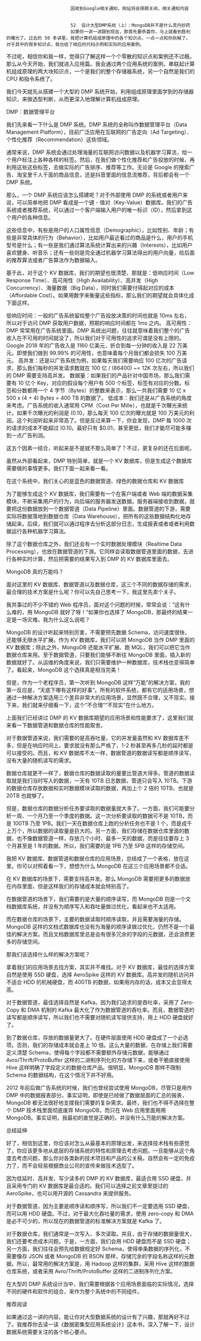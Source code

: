 
                            
                            因收到Google相关通知，网站将会择期关闭。相关通知内容
                            
                            
                            52  设计大型DMP系统（上）：MongoDB并不是什么灵丹妙药
                            如果你一讲一讲跟到现在，那首先要恭喜你，马上就看到胜利的曙光了。过去的 50 多讲里，我把计算机组成原理中的各个知识点，一点一点和你拆解了。对于其中的很多知识点，我也给了相应的代码示例和实际的应用案例。

不过呢，相信你和我一样，觉得只了解这样一个个零散的知识点和案例还不过瘾。那么从今天开始，我们就进入应用篇。我会通过两个应用系统的案例，串联起计算机组成原理的两大块知识点，一个是我们的整个存储器系统，另一个自然是我们的 CPU 和指令系统了。

我们今天就先从搭建一个大型的 DMP 系统开始，利用组成原理里面学到的存储器知识，来做选型判断，从而更深入地理解计算机组成原理。

DMP：数据管理平台

我们先来看一下什么是 DMP 系统。DMP 系统的全称叫作数据管理平台（Data Management Platform），目前广泛应用在互联网的广告定向（Ad Targeting）、个性化推荐（Recommendation）这些领域。

通常来说，DMP 系统会通过处理海量的互联网访问数据以及机器学习算法，给一个用户标注上各种各样的标签。然后，在我们做个性化推荐和广告投放的时候，再利用这些这些标签，去做实际的广告排序、推荐等工作。无论是 Google 的搜索广告、淘宝里千人千面的商品信息，还是抖音里面的信息流推荐，背后都会有一个 DMP 系统。



那么，一个 DMP 系统应该怎么搭建呢？对于外部使用 DMP 的系统或者用户来说，可以简单地把 DMP 看成是一个键 - 值对（Key-Value）数据库。我们的广告系统或者推荐系统，可以通过一个客户端输入用户的唯一标识（ID），然后拿到这个用户的各种信息。

这些信息中，有些是用户的人口属性信息（Demographic），比如性别、年龄；有些是非常具体的行为（Behavior），比如用户最近看过的商品是什么，用户的手机型号是什么；有一些是我们通过算法系统计算出来的兴趣（Interests），比如用户喜欢健身、听音乐；还有一些则是完全通过机器学习算法得出的用户向量，给后面的推荐算法或者广告算法作为数据输入。

基于此，对于这个 KV 数据库，我们的期望也很清楚，那就是：低响应时间（Low Response Time）、高可用性（High Availability）、高并发（High Concurrency）、海量数据（Big Data），同时我们需要付得起对应的成本（Affordable Cost）。如果用数字来衡量这些指标，那么我们的期望就会具体化成下面这样。


低响应时间：一般的广告系统留给整个广告投放决策的时间也就是 10ms 左右，所以对于访问 DMP 获取用户数据，预期的响应时间都在 1ms 之内。
高可用性：DMP 常常用在广告系统里面。DMP 系统出问题，往往就意味着我们整个的广告收入在不可用的时间就没了，所以我们对于可用性的追求可谓是没有上限的。Google 2018 年的广告收入是 1160 亿美元，折合到每一分钟的收入是 22 万美元。即使我们做到 99.99% 的可用性，也意味着每个月我们都会损失 100 万美元。
高并发：还是以广告系统为例，如果每天我们需要响应 100 亿次的广告请求，那么我们每秒的并发请求数就在 100 亿 / (86400) ~= 12K 次左右，所以我们的 DMP 需要支持高并发。
数据量：如果我们的产品针对中国市场，那么我们需要有 10 亿个 Key，对应的假设每个用户有 500 个标签，标签有对应的分数。标签和分数都用一个 4 字节（Bytes）的整数来表示，那么一共我们需要 10 亿 x 500 x (4 + 4) Bytes = 400 TB 的数据了。
低成本：我们还是从广告系统的角度来考虑。广告系统的收入通常用 CPM（Cost Per Mille），也就是千次曝光来统计。如果千次曝光的利润是 \(0.10，那么每天 100 亿次的曝光就是 100 万美元的利润。这个利润听起来非常高了。但是反过来算一下，你会发现，DMP 每 1000 次的请求的成本不能超过 \)0.10。最好只有 $0.01，甚至更低，我们才能尽可能多赚到一点广告利润。


这五个因素一结合，听起来是不是就不那么简单了？不过，更复杂的还在后面呢。

虽然从外部看起来，DMP 特别简单，就是一个 KV 数据库，但是生成这个数据库需要做的事情更多。我们下面一起来看一看。



在这个系统中，我们关心的是蓝色的数据管道、绿色的数据仓库和 KV 数据库

为了能够生成这个 KV 数据库，我们需要有一个在客户端或者 Web 端的数据采集模块，不断采集用户的行为，向后端的服务器发送数据。服务器端接收到数据，就要把这份数据放到一个数据管道（Data Pipeline）里面。数据管道的下游，需要实际将数据落地到数据仓库（Data Warehouse），把所有的这些数据结构化地存储起来。后续，我们就可以通过程序去分析这部分日志，生成报表或者或者利用数据运行各种机器学习算法。

除了这个数据仓库之外，我们还会有一个实时数据处理模块（Realtime Data Processing），也放在数据管道的下游。它同样会读取数据管道里面的数据，去进行各种实时计算，然后把需要的结果写入到 DMP 的 KV 数据库里面去。

MongoDB 真的万能吗？

面对这里的 KV 数据库、数据管道以及数据仓库，这三个不同的数据存储的需求，最合理的技术方案是什么呢？你可以先自己思考一下，我这里先卖个关子。

我共事过的不少不错的 Web 程序员，面对这个问题的时候，常常会说：“这有什么难的，用 MongoDB 就好了呀！”如果你也选择了 MongoDB，那最终的结果一定是一场灾难。我为什么这么说呢？

MongoDB 的设计听起来特别厉害，不需要预先数据 Schema，访问速度很快，还能够无限水平扩展。作为 KV 数据库，我们可以把 MongoDB 当作 DMP 里面的 KV 数据库；除此之外，MongoDB 还能水平扩展、跑 MQL，我们可以把它当作数据仓库来用。至于数据管道，只要我们能够不断往 MongoDB 里面，插入新的数据就好了。从运维的角度来说，我们只需要维护一种数据库，技术栈也变得简单了。看起来，MongoDB 这个选择真是相当完美！

但是，作为一个老程序员，第一次听到 MongoDB 这样“万能”的解决方案，我的第一反应是，“天底下哪有这样的好事”。所有的软件系统，都有它的适用场景，想通过一种解决方案适用三个差异非常大的应用场景，显然既不合理，又不现实。接下来，我们就来仔细看一下，这个“不合理”“不现实”在什么地方。

上面我们已经讲过 DMP 的 KV 数据库期望的应用场景和性能要求了，这里我们就来看一下数据管道和数据仓库的性能取舍。

对于数据管道来说，我们需要的是高吞吐量，它的并发量虽然和 KV 数据库差不多，但是在响应时间上，要求就没有那么严格了，1-2 秒甚至再多几秒的延时都是可以接受的。而且，和 KV 数据库不太一样，数据管道的数据读写都是顺序读写，没有大量的随机读写的需求。

数据仓库就更不一样了，数据仓库的数据读取的量要比管道大得多。管道的数据读取就是我们当时写入的数据，一天有 10TB 日志数据，管道只会写入 10TB。下游的数据仓库存放数据和实时数据模块读取的数据，再加上个 2 倍的 10TB，也就是 20TB 也就够了。

但是，数据仓库的数据分析任务要读取的数据量就大多了。一方面，我们可能要分析一周、一个月乃至一个季度的数据。这一次分析要读取的数据可不是 10TB，而是 100TB 乃至 1PB。我们一天在数据仓库上跑的分析任务也不是 1 个，而是成千上万个，所以数据的读取量是巨大的。另一方面，我们存储在数据仓库里面的数据，也不像数据管道一样，存放几个小时、最多一天的数据，而是往往要存上 3 个月甚至是 1 年的数据。所以，我们需要的是 1PB 乃至 5PB 这样的存储空间。

我把 KV 数据库、数据管道和数据仓库的应用场景，总结成了一个表格，放在这里。你可以对照着看一下，想想为什么 MongoDB 在这三个应用场景都不合适。



在 KV 数据库的场景下，需要支持高并发。那么 MongoDB 需要把更多的数据放在内存里面，但是这样我们的存储成本就会特别高了。

在数据管道的场景下，我们需要的是大量的顺序读写，而 MongoDB 则是一个文档数据库系统，并没有为顺序写入和吞吐量做过优化，看起来也不太适用。

而在数据仓库的场景下，主要的数据读取时顺序读取，并且需要海量的存储。MongoDB 这样的文档式数据库也没有为海量的顺序读做过优化，仍然不是一个最佳的解决方案。而且文档数据库里总是会有很多冗余的字段的元数据，还会浪费更多的存储空间。

那我们该选择什么样的解决方案呢？

拿着我们的应用场景去找方案，其实并不难找。对于 KV 数据库，最佳的选择方案自然是使用 SSD 硬盘，选择 AeroSpike 这样的 KV 数据库。高并发的随机访问并不适合 HDD 的机械硬盘，而 400TB 的数据，如果用内存的话，成本又会显得太高。

对于数据管道，最佳选择自然是 Kafka。因为我们追求的是吞吐率，采用了 Zero-Copy 和 DMA 机制的 Kafka 最大化了作为数据管道的吞吐率。而且，数据管道的读写都是顺序读写，所以我们也不需要对随机读写提供支持，用上 HDD 硬盘就好了。

到了数据仓库，存放的数据量更大了。在硬件层面使用 HDD 硬盘成了一个必选项。否则，我们的存储成本就会差上 10 倍。这么大量的数据，在存储上我们需要定义清楚 Schema，使得每个字段都不需要额外存储元数据，能够通过 Avro/Thrift/ProtoBuffer 这样的二进制序列化的方存储下来，或者干脆直接使用 Hive 这样明确了字段定义的数据仓库产品。很明显，MongoDB 那样不限制 Schema 的数据结构，在这个情况下并不好用。

2012 年前后做广告系统的时候，我们也曾经尝试使用 MongoDB，尽管只是用作 DMP 中的数据报表部分。事实证明，即使是已经做了数据层面的汇总的报表，MongoDB 都无法很好地支撑我们需要的复杂需求。最终，我们也不得不选择在整个 DMP 技术栈里面彻底废弃 MongoDB，而只在 Web 应用里面用用 MongoDB。事实证明，我最初的直觉是正确的，并没有什么万能的解决方案。

总结延伸

好了，相信到这里，你应该对怎么从最基本的原理出发，来选择技术栈有些感觉了。你应该更多地从底层的存储系统的特性和原理去考虑问题。一旦能够从这个角度去考虑问题，那么你对各类新的技术项目和产品的公关稿，自然会有一定的免疫力了，而不会轻易根据商业公司的宣传来做技术选型了。

因为低延时、高并发、写少读多的 DMP 的 KV 数据库，最适合用 SSD 硬盘，并且采用专门的 KV 数据库是最合适的。我们可以选择之前文章里提过的 AeroSpike，也可以用开源的 Cassandra 来提供服务。

对于数据管道，因为主要是顺序读和顺序写，所以我们不一定要选用 SSD 硬盘，而可以用 HDD 硬盘。不过，对于最大化吞吐量的需求，使用 zero-copy 和 DMA 是必不可少的，所以现在的数据管道的标准解决方案就是 Kafka 了。

对于数据仓库，我们通常是一次写入、多次读取。并且，由于存储的数据量很大，我们还要考虑成本问题。于是，一方面，我们会用 HDD 硬盘而不是 SSD 硬盘；另一方面，我们往往会预先给数据规定好 Schema，使得单条数据的序列化，不需要像存 JSON 或者 MongoDB 的 BSON 那样，存储冗余的字段名称这样的元数据。所以，最常用的解决方案是，用 Hadoop 这样的集群，采用 Hive 这样的数据仓库系统，或者采用 Avro/Thrift/ProtoBuffer 这样的二进制序列化方案。

在大型的 DMP 系统设计当中，我们需要根据各个应用场景面临的实际情况，选择不同的硬件和软件的组合，来作为整个系统中的不同组件。

推荐阅读

如果通过这一讲的内容，能让你对大型数据系统的设计有了兴趣，那就再好不过了。我推荐你去读一读《数据密集型应用系统设计》这本书，深入了解一下，设计数据系统需要关注的各个核心要点。

                        
                        
                            